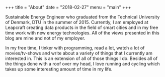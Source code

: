 +++
title = "About"
date = "2018-02-27"
menu = "main"
+++

Sustainable Energy Engineer who graduated from the Technical University of Denmark, DTU in the summer of 2015. Currently, I am employed at Leapcraft creating data products in the field of smart cities and in my free time work with new energy technologies. All of the views presented in this blog are mine and not of my employer. 

In my free time, I tinker with programming, read a lot, watch a lot of movies/tv-shows and write about a variety of things that I currently am interested in. This is an extension of all of those things I do. Besides all of the things done with a roof over my head, I love running and cycling which takes up some interesting amount of time in my life. 
